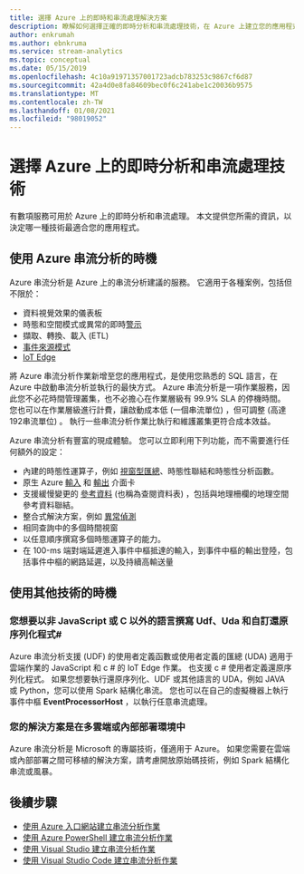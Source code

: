 ```yaml
---
title: 選擇 Azure 上的即時和串流處理解決方案
description: 瞭解如何選擇正確的即時分析和串流處理技術，在 Azure 上建立您的應用程式。
author: enkrumah
ms.author: ebnkruma
ms.service: stream-analytics
ms.topic: conceptual
ms.date: 05/15/2019
ms.openlocfilehash: 4c10a91971357001723adcb783253c9867cf6d87
ms.sourcegitcommit: 42a4d0e8fa84609bec0f6c241abe1c20036b9575
ms.translationtype: MT
ms.contentlocale: zh-TW
ms.lasthandoff: 01/08/2021
ms.locfileid: "98019052"
---
```

# <a name="choose-a-real-time-analytics-and-streaming-processing-technology-on-azure"></a>選擇 Azure 上的即時分析和串流處理技術

有數項服務可用於 Azure 上的即時分析和串流處理。 本文提供您所需的資訊，以決定哪一種技術最適合您的應用程式。

## <a name="when-to-use-azure-stream-analytics"></a>使用 Azure 串流分析的時機

Azure 串流分析是 Azure 上的串流分析建議的服務。 它適用于各種案例，包括但不限於：

* 資料視覺效果的儀表板
* 時態和空間模式或異常的即時[警示](stream-analytics-set-up-alerts.md)
* 擷取、轉換、載入 (ETL)
* [事件來源模式](/azure/architecture/patterns/event-sourcing)
* [IoT Edge](stream-analytics-edge.md)

將 Azure 串流分析作業新增至您的應用程式，是使用您熟悉的 SQL 語言，在 Azure 中啟動串流分析並執行的最快方式。 Azure 串流分析是一項作業服務，因此您不必花時間管理叢集，也不必擔心在作業層級有 99.9% SLA 的停機時間。 您也可以在作業層級進行計費，讓啟動成本低 (一個串流單位) ，但可調整 (高達192串流單位) 。 執行一些串流分析作業比執行和維護叢集更符合成本效益。

Azure 串流分析有豐富的現成體驗。 您可以立即利用下列功能，而不需要進行任何額外的設定：

* 內建的時態性運算子，例如 [視窗型匯總](stream-analytics-window-functions.md)、時態性聯結和時態性分析函數。
* 原生 Azure [輸入](stream-analytics-add-inputs.md) 和 [輸出](stream-analytics-define-outputs.md) 介面卡
* 支援緩慢變更的 [參考資料](stream-analytics-use-reference-data.md) (也稱為查閱資料表) ，包括與地理柵欄的地理空間參考資料聯結。
* 整合式解決方案，例如 [異常偵測](stream-analytics-machine-learning-anomaly-detection.md)
* 相同查詢中的多個時間視窗
* 以任意順序撰寫多個時態運算子的能力。
* 在 100-ms 端對端延遲進入事件中樞抵達的輸入，到事件中樞的輸出登陸，包括事件中樞的網路延遲，以及持續高輸送量

## <a name="when-to-use-other-technologies"></a>使用其他技術的時機

### <a name="you-want-to-write-udfs-udas-and-custom-deserializers-in-a-language-other-than-javascript-or-c"></a>您想要以非 JavaScript 或 C 以外的語言撰寫 Udf、Uda 和自訂還原序列化程式#

Azure 串流分析支援 (UDF) 的使用者定義函數或使用者定義的匯總 (UDA) 適用于雲端作業的 JavaScript 和 c # 的 IoT Edge 作業。 也支援 c # 使用者定義還原序列化程式。 如果您想要執行還原序列化、UDF 或其他語言的 UDA，例如 JAVA 或 Python，您可以使用 Spark 結構化串流。 您也可以在自己的虛擬機器上執行事件中樞 **EventProcessorHost** ，以執行任意串流處理。

### <a name="your-solution-is-in-a-multi-cloud-or-on-premises-environment"></a>您的解決方案是在多雲端或內部部署環境中

Azure 串流分析是 Microsoft 的專屬技術，僅適用于 Azure。 如果您需要在雲端或內部部署之間可移植的解決方案，請考慮開放原始碼技術，例如 Spark 結構化串流或風暴。

## <a name="next-steps"></a>後續步驟

* [使用 Azure 入口網站建立串流分析作業](stream-analytics-quick-create-portal.md)
* [使用 Azure PowerShell 建立串流分析作業](stream-analytics-quick-create-powershell.md)
* [使用 Visual Studio 建立串流分析作業](stream-analytics-quick-create-vs.md)
* [使用 Visual Studio Code 建立串流分析作業](quick-create-visual-studio-code.md)
